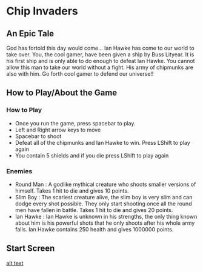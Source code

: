 # Chip Invaders

## An Epic Tale
God has fortold this day would come... Ian Hawke has come to our world to take over. You, the cool gamer, have been given a ship by Buss Lityear. It is his first ship and is only able to do enough to defeat Ian Hawke. You cannot allow this man to take our world without a fight. His army of chipmunks are also with him. Go forth cool gamer to defend our universe!!

## How to Play/About the Game
### How to Play
- Once you run the game, press spacebar to play.
- Left and Right arrow keys to move
- Spacebar to shoot
- Defeat all of the chipmunks and Ian Hawke to win. Press LShift to play again
- You contain 5 shields and if you die press LShift to play again

### Enemies
- Round Man : A godlike mythical creature who shoots smaller versions of himself. Takes 1 hit to die and gives 10 points.
- Slim Boy : The scariest creature alive, the slim boy is very slim and can dodge every shot possible. They only start shooting once all the round men have fallen in battle. Takes 1 hit to die and gives 20 points.
- Ian Hawke : Ian Hawke is unknown in his strengths, the only thing known about him is his powerful shots that he only shoots after his whole army falls. Ian Hawke contains 250 health and gives 1000000 points.

## Start Screen
[alt text](https://github.com/NaeNaed/spaceshooter/blob/master/images/godisgood.png "Chip Invaders")
